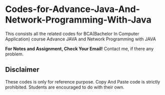 # Codes-for-Advance-Java-And-Network-Programming-With-Java
This consists all the related codes for BCA(Bachelor In Computer Application) course Advance JAVA and Network Programming with JAVA 

**For Notes and Assignment, Check Your Email!**
Contact me, if there any problem.

## Disclaimer
These codes is only for reference purpose. Copy And Paste code is strictly prohibited. Students are encouraged to do with their own.
